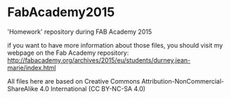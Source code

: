 # FabAcademy2015
'Homework' repository during FAB Academy 2015

if you want to have more information about those files, you should visit my webpage on the 
Fab Academy repository: http://fabacademy.org/archives/2015/eu/students/durney.jean-marie/index.html


All files here are based on Creative Commons
Attribution-NonCommercial-ShareAlike 4.0 International (CC BY-NC-SA 4.0)

